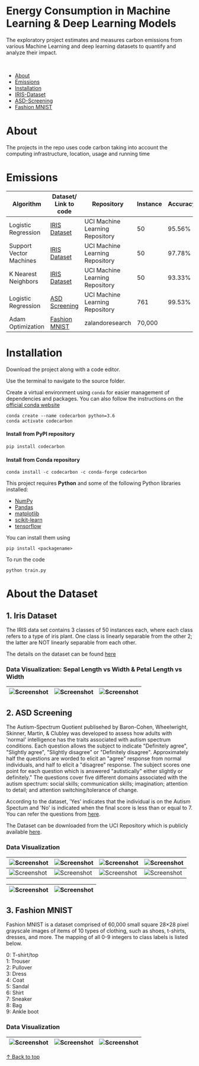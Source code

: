 # Energy Consumption in Machine Learning & Deep Learning Models 

The exploratory project estimates and measures carbon emissions from various Machine Learning and deep learning datasets to quantify and analyze their impact.

<br/>

- [About](https://github.com/blessinvarkey/EcoCoding#about)
- [Emissions](https://github.com/blessinvarkey/EcoCoding#emissions)
- [Installation](https://github.com/blessinvarkey/Energy-Consumption-In-Machine-Learning/blob/main/README.md#installation)
- [IRIS-Dataset](https://github.com/blessinvarkey/Estimation-of-Energy-Consumption-In-Machine-Learning/blob/main/README.md#1-iris-dataset)
- [ASD-Screening](https://github.com/blessinvarkey/Estimation-of-Energy-Consumption-In-Machine-Learning/blob/main/README.md#2-autism-spectrum-quotient-aq-10--q-chat)
- [Fashion MNIST](https://github.com/blessinvarkey/EcoCoding#3-fashion-mnist)

# About 

The projects in the repo uses code carbon taking into account the computing infrastructure, location, usage and running time

# Emissions


| Algorithm | Dataset/ Link to code | Repository | Instance | Accuracy| Emissions Recorded in Joules* (average) |Emissions Recorded in kg* (average) |
| ------------- |------------- | ------------- | ------------- | ------------- | ------------- |------------- | 
|Logistic Regression | [IRIS Dataset](https://github.com/blessinvarkey/EcoCoding/blob/main/iris-dataset/train.py)|UCI Machine Learning Repository | 50 | 95.56%|11322593948.720951 joules|1.2598084791716727e-07 kg |
|Support Vector Machines | [IRIS Dataset](https://github.com/blessinvarkey/EcoCoding/blob/main/iris-dataset/train.py)|UCI Machine Learning Repository | 50 | 97.78%|11020140817.496267 joules|1.226156029830599e-07 kg|
|K Nearest Neighbors | [IRIS Dataset](https://github.com/blessinvarkey/EcoCoding/blob/main/iris-dataset/train.py)|UCI Machine Learning Repository | 50 | 93.33%|11183853335.19536 joules|1.2443715040300566e-07 kg |
| Logistic Regression | [ASD Screening](https://github.com/blessinvarkey/EcoCoding/blob/main/asd-dataset/train.py)  | UCI Machine Learning Repository | 761  | 99.53% | 23098647146.30177 joules | 2.570071104209542e-07 kg | 
| Adam Optimization | [Fashion MNIST](https://github.com/blessinvarkey/EcoCoding/blob/main/fashion-mnist/train.py)  | zalandoresearch | 70,000 | |52381696453822.83 joules | |  

# Installation

Download the project along with a code editor.

Use the terminal to navigate to the source folder. 

Create a virtual environment using `conda` for easier management of dependencies and packages. You can also follow the instructions on the [official conda website](https://docs.conda.io/projects/conda/en/latest/user-guide/install/)

```
conda create --name codecarbon python=3.6
conda activate codecarbon
```

#### Install from PyPI repository
```
pip install codecarbon
```

#### Install from Conda repository

```
conda install -c codecarbon -c conda-forge codecarbon
```

This project requires **Python** and some of the following Python libraries installed:

- [NumPy](http://www.numpy.org/)
- [Pandas](http://pandas.pydata.org/)
- [matplotlib](http://matplotlib.org/)
- [scikit-learn](http://scikit-learn.org/stable/)
- [tensorflow](https://www.tensorflow.org)

You can install them using 

```
pip install <packagename>
```

To run the code
```
python train.py
```

# About the Dataset 

## 1. Iris Dataset
The IRIS data set contains 3 classes of 50 instances each, where each class refers to a type of iris plant. One class is linearly separable from the other 2; the latter are NOT linearly separable from each other. 

The details on the dataset can be found [here](https://archive.ics.uci.edu/ml/datasets/iris)


### Data Visualization: Sepal Length vs Width & Petal Length vs Width
|![Screenshot](images/Figure_1.png)|![Screenshot](images/Figure_2.png)|![Screenshot](images/Figure_3.png)|
| ------------- | ------------- |------------- |



## 2. ASD Screening
The Autism-Spectrum Quotient publisehed by Baron-Cohen, Wheelwright, Skinner, Martin, & Clubley was developed to assess how adults with 'normal' intelligence has the traits associated with autism spectrum conditions. Each question allows the subject to indicate "Definitely agree", "Slightly agree", "Slightly disagree" or "Definitely disagree". Approximately half the questions are worded to elicit an "agree" response from normal individuals, and half to elicit a "disagree" response. The subject scores one point for each question which is answered "autistically" either slightly or definitely." The questions cover five different domains associated with the autism spectrum: social skills; communication skills; imagination; attention to detail; and attention switching/tolerance of change.

According to the dataset, 'Yes' indicates that the individual is on the Autism Spectum and 'No' is indicated when the final score is less than or equal to 7. You can refer the questions from [here](https://www.nice.org.uk/guidance/cg142/resources/autism-spectrum-quotient-aq10-test-pdf-186582493).

The Dataset can be downloaded from the UCI Repository which is publicly available [here](https://archive.ics.uci.edu/ml/datasets/Autism+Screening+Adult). 

### Data Visualization
|![Screenshot](images/asd_dataset/Figure_1.png)|![Screenshot](images/asd_dataset/Figure_2.png)|![Screenshot](images/asd_dataset/Figure_3.png)|![Screenshot](images/asd_dataset/Figure_4.png)|
| ------------- | ------------- |------------- | ------------- | 
|![Screenshot](images/asd_dataset/Figure_5.png)|![Screenshot](images/asd_dataset/Figure_6.png)|![Screenshot](images/asd_dataset/Figure_7.png)|![Screenshot](images/asd_dataset/Figure_9.png)|

|![Screenshot](images/asd_dataset/Figure_10.png)|![Screenshot](images/asd_dataset/Figure_11.png)|
| ------------- |------------- | 


## 3. Fashion MNIST
Fashion MNIST is a dataset comprised of 60,000 small square 28×28 pixel grayscale images of items of 10 types of clothing, such as shoes, t-shirts, dresses, and more. The mapping of all 0-9 integers to class labels is listed below.

0: T-shirt/top  
1: Trouser  
2: Pullover   
3: Dress   
4: Coat   
5: Sandal   
6: Shirt   
7: Sneaker   
8: Bag   
9: Ankle boot    

### Data Visualization
|![Screenshot](images/f1.png)|![Screenshot](images/f2.png)|![Screenshot](images/f3.png)|
|--|--|--|
 

[↑ Back to top](https://github.com/blessinvarkey/EcoCoding#energy-consumption-in-machine-learning--deep-learning-models)
